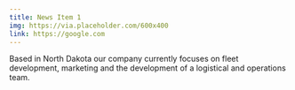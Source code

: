 ```yaml
---
title: News Item 1
img: https://via.placeholder.com/600x400
link: https://google.com
---
```

Based in North Dakota our company currently focuses on fleet development, marketing and the development of a logistical and operations team.
